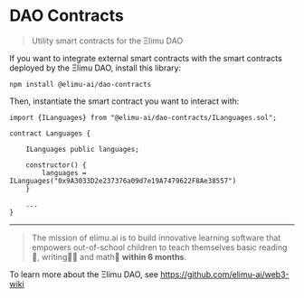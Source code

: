 # DAO Contracts

> Utility smart contracts for the Ξlimu DAO

If you want to integrate external smart contracts with the smart contracts deployed by the Ξlimu DAO, install this library:

```shell
npm install @elimu-ai/dao-contracts
```

Then, instantiate the smart contract you want to interact with:

```solidity
import {ILanguages} from "@elimu-ai/dao-contracts/ILanguages.sol";

contract Languages {

    ILanguages public languages;

    constructor() {
        languages = ILanguages("0x9A3033D2e237376a09d7e19A7479622F8Ae38557")
    }

    ...
}
```

---

> The mission of elimu.ai is to build innovative learning software that empowers out-of-school children to teach themselves basic reading📖, writing✍🏽 and math🔢 **within 6 months**.

To learn more about the Ξlimu DAO, see https://github.com/elimu-ai/web3-wiki
